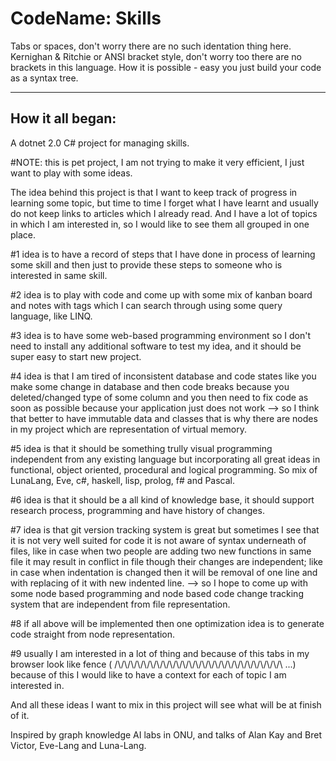 # CodeName: Skills
Tabs or spaces, don't worry there are no such identation thing here.
Kernighan & Ritchie or ANSI bracket style, don't worry too there are no brackets in this language.
How it is possible - easy you just build your code as a syntax tree.

------------------------------------------
How it all began:
------------------------------------------
A dotnet 2.0 C# project for managing skills.

#NOTE: this is pet project, I am not trying to make it very efficient, I just want to play with some ideas.

The idea behind this project is that I want to keep track of progress in learning some topic, 
but time to time I forget what I have learnt and usually do not keep links to articles which I already read.
And I have a lot of topics in which I am interested in, so I would like to see them all grouped in one place.

#1 idea is to have a record of steps that I have done in process of learning some skill and then just to provide these steps to someone who is interested in same skill.

#2 idea is to play with code and come up with some mix of kanban board and notes with tags which I can search through using some query language, like LINQ.

#3 idea is to have some web-based programming environment so I don't need to install any additional software to test my idea, and it should be super easy to start new project.

#4 idea is that I am tired of inconsistent database and code states like you make some change in database and then code breaks because you deleted/changed type of some column and you then need to fix code as soon as possible because your application just does not work --> so I think that better to have immutable data and classes that is why there are nodes in my project which are representation of virtual memory.

#5 idea is that it should be something trully visual programming independent from any existing language but incorporating all great ideas in functional, object oriented, procedural and logical programming. So mix of LunaLang, Eve, c#, haskell, lisp, prolog, f# and Pascal.

#6 idea is that it should be a all kind of knowledge base, it should support research process, programming and have history of changes.

#7 idea is that git version tracking system is great but sometimes I see that it is not very well suited for code it is not aware of syntax underneath of files, like in case when two people are adding two new functions in same file it may result in conflict in file though their changes are independent; like in case when indentation is changed then it will be removal of one line and with replacing of it with new indented line. --> so I hope to come up with some node based programming and node based code change tracking system that are independent from file representation.

#8 if all above will be implemented then one optimization idea is to generate code straight from node representation.

#9 usually I am interested in a lot of thing and because of this tabs in my browser look like fence ( /\\/\\/\\/\\/\\/\\/\\/\\/\\/\\/\\/\\/\\/\\/\\/\\/\\/\\/\\/\\/\\/\\/\\/\\/\\/\\ ...)  because of this I would like to have a context for each of topic I am interested in.

And all these ideas I want to mix in this project will see what will be at finish of it.

Inspired by graph knowledge AI labs in ONU, and talks of Alan Kay and Bret Victor, Eve-Lang and Luna-Lang.
